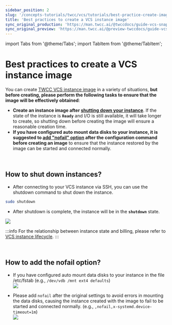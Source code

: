 ```yaml
---
sidebar_position: 2
slug: '/concepts-tutorials/twcc/vcs/tutorials/best-practice-create-images'
title: 'Best practices to create a VCS instance image'
sync_original_production: 'https://man.twcc.ai/@twccdocs/guide-vcs-snapshot-best-practice-zh'
sync_original_preview: 'https://man.twcc.ai/@preview-twccdocs/guide-vcs-snapshot-best-practice-zh'
---
```


import Tabs from '@theme/Tabs';
import TabItem from '@theme/TabItem';

# Best practices to create a VCS instance image

You can create [TWCC VCS instance image](/docs/user-guides/twcc/vcs/instances/create-instances) in a variety of situations, **but before creating, please perform the following tasks to ensure that the image will be effectively obtained**:

- **Create an instance image after [shutting down your instance](#how-to-shut-down-instances)**. If the state of the instance is **`Ready`** and I/O is still available, it will take longer to create, so shutting down before creating the image will ensure a reasonable creation time.
- **If you have configured auto mount data disks to your instance, it is suggested to [add "nofail" option](#how-to-add-the-nofail-option) after the configuration command before creating an image** to ensure that the instance restored by the image can be started and connected normally.


<br/>



## How to shut down instances?

- After connecting to your VCS instance via SSH, you can use the shutdown command to shut down the instance.

```bash
sudo shutdown
```

- After shutdown is complete, the instance will be in the **`shutdown`** state.

![](https://cos.twcc.ai/SYS-MANUAL/uploads/upload_d0a1329d89f244dfca9d602ef826b0dd.png)

:::info
For the relationship between instance state and billing, please refer to [<ins>VCS instance lifecycle</ins>](https://man.twcc.vip/en/docs/vcs/concepts/instance-lifecycle).
:::


<br/>



## How to add the nofail option?


- If you have configured auto mount data disks to your instance in the file /etc/fstab (e.g., `/dev/vdb /mnt ext4 defaults`)<br/>
![](https://cos.twcc.ai/SYS-MANUAL/uploads/upload_09ddb7ad46cfae66dcb3fa7cb75244c0.png)

- Please add `nofail` after the original settings to avoid errors in mounting the data disks, causing the instance created with the image to fail to be started and connected normally.
(e.g., `,nofail,x-systemd.device-timeout=1m`)<br/>
![](https://cos.twcc.ai/SYS-MANUAL/uploads/upload_d82af67186cc021e21a4f4d59630cc4d.png)